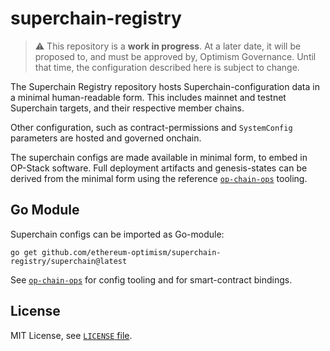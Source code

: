 # superchain-registry

> ⚠️ This repository is a **work in progress**.  At a later date, it will be proposed to, and must be approved by, Optimism Governance.  Until that time, the configuration described here is subject to change.

The Superchain Registry repository hosts Superchain-configuration data in a minimal human-readable form.
This includes mainnet and testnet Superchain targets, and their respective member chains.

Other configuration, such as contract-permissions and `SystemConfig` parameters are hosted and governed onchain.

The superchain configs are made available in minimal form, to embed in OP-Stack software.
Full deployment artifacts and genesis-states can be derived from the minimal form
using the reference [`op-chain-ops`] tooling.

## Go Module

Superchain configs can be imported as Go-module:
```
go get github.com/ethereum-optimism/superchain-registry/superchain@latest
```
See [`op-chain-ops`] for config tooling and
 for smart-contract bindings.

[`op-chain-ops`]: https://github.com/ethereum-optimism/optimism/tree/develop/op-chain-ops
[`op-bindings`]: https://github.com/ethereum-optimism/optimism/tree/develop/op-bindings

## License

MIT License, see [`LICENSE` file](./LICENSE).
